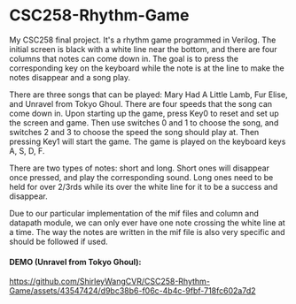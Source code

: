 # CSC258-Rhythm-Game

My CSC258 final project. It's a rhythm game programmed in Verilog.  The initial screen is black with a white line near the bottom, and there are four columns that notes can come down in.  The goal is to press the corresponding key on the keyboard while the note is at the line to make the notes disappear and a song play.

There are three songs that can be played: Mary Had A Little Lamb, Fur Elise, and Unravel from Tokyo Ghoul.  There are four speeds that the song can come down in.  Upon starting up the game, press Key0 to reset and set up the screen and game.  Then use switches 0 and 1 to choose the song, and switches 2 and 3 to choose the speed the song should play at.  Then pressing Key1 will start the game.  The game is played on the keyboard keys A, S, D, F.

There are two types of notes: short and long.  Short ones will disappear once pressed, and play the corresponding sound.  Long ones need to be held for over 2/3rds while its over the white line for it to be a success and disappear.

Due to our particular implementation of the mif files and column and datapath module, we can only ever have one note crossing the white line at a time.  The way the notes are written in the mif file is also very specific and should be followed if used.



#### DEMO (Unravel from Tokyo Ghoul):

https://github.com/ShirleyWangCVR/CSC258-Rhythm-Game/assets/43547424/d9bc38b6-f06c-4b4c-9fbf-718fc602a7d2

